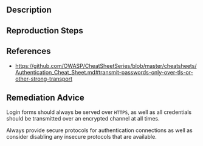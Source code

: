 ## Description


## Reproduction Steps


## References

- https://github.com/OWASP/CheatSheetSeries/blob/master/cheatsheets/Authentication_Cheat_Sheet.md#transmit-passwords-only-over-tls-or-other-strong-transport


## Remediation Advice

Login forms should always be served over `HTTPS`, as well as all credentials should be transmitted over an encrypted channel at all times.

Always provide secure protocols for authentication connections as well as consider disabling any insecure protocols that are available.
